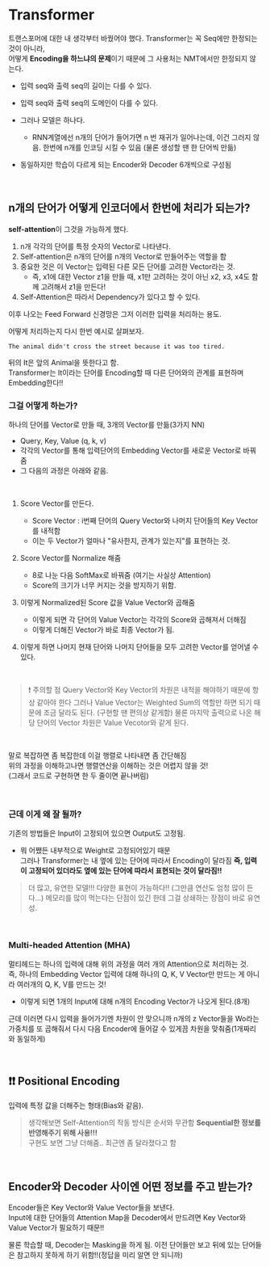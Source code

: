 # Transformer
트랜스포머에 대한 내 생각부터 바꿨어야 했다. Transformer는 꼭 Seq에만 한정되는 것이 아니라,   
어떻게 **Encoding을 하느냐의 문제**이기 때문에 그 사용처는 NMT에서만 한정되지 않는다.  
- 입력 seq와 출력 seq의 길이는 다를 수 있다.  
- 입력 seq와 출력 seq의 도메인이 다를 수 있다.  
- 그러나 모델은 하나다.
    - RNN계열에선 n개의 단어가 들어가면 n 번 재귀가 일어나는데, 이건 그러지 않음. 한번에 n개를 인코딩 시킬 수 있음 (물론 생성할 땐 한 단어씩 만듦)
  
- 동일하지만 학습이 다르게 되는 Encoder와 Decoder 6개씩으로 구성됨

<br>

## n개의 단어가 어떻게 인코더에서 한번에 처리가 되는가?
**self-attention**이 그것을 가능하게 했다.  
1. n개 각각의 단어를 특정 숫자의 Vector로 나타낸다.
2. Self-attention은 n개의 단어를 n개의 Vector로 만들어주는 역할을 함
3. 중요한 것은 이 Vector는 입력된 다른 모든 단어를 고려한 Vector라는 것.  
    - 즉, x1에 대한 Vector z1을 만들 때, x1만 고려하는 것이 아닌 x2, x3, x4도 함께 고려해서 z1을 만든다!
4. Self-Attention은 따라서 Dependency가 있다고 할 수 있다.
  
이후 나오는 Feed Forward 신경망은 그저 이러한 입력을 처리하는 용도.

어떻게 처리하는지 다시 한번 예시로 살펴보자.
```
The animal didn't cross the street because it was too tired.
```
뒤의 It은 앞의 Animal을 뜻한다고 함.   
Transformer는 It이라는 단어를 Encoding할 때 다른 단어와의 관계를 표현하며 Embedding한다!!  

### 그걸 어떻게 하는가?
하나의 단어를 Vector로 만들 때, 3개의 Vector를 만듦(3가지 NN)
- Query, Key, Value (q, k, v) 
- 각각의 Vector를 통해 입력단어의 Embedding Vector를 새로운 Vector로 바꿔줌
- 그 다음의 과정은 아래와 같음.  

<br>

1. Score Vector를 만든다.
    - Score Vector : i번째 단어의 Query Vector와 나머지 단어들의 Key Vector를 내적함
    - 이는 두 Vector가 얼마나 "유사한지, 관계가 있는지"를 표현하는 것.  

2. Score Vector를 Normalize 해줌
    - 8로 나눈 다음 SoftMax로 바꿔줌 (여기는 사실상 Attention)  
    - Score의 크기가 너무 커지는 것을 방지하기 위함.

3. 이렇게 Normalized된 Score 값을 Value Vector와 곱해줌
    - 이렇게 되면 각 단어의 Value Vector는 각각의 Score와 곱해져서 더해짐
    - 이렇게 더해진 Vector가 바로 최종 Vector가 됨.
    
4. 이렇게 하면 나머지 현재 단어와 나머지 단어들을 모두 고려한 Vector를 얻어낼 수 있다.

<br>

> ❗ 주의할 점
> Query Vector와 Key Vector의 차원은 내적을 해야하기 때문에 항상 같아야 한다
> 그러나 Value Vector는 Weighted Sum의 역할만 하면 되기 때문에 조금 달라도 된다. (구현할 땐 편의상 같게함)
> 물론 마지막 출력으로 나온 해당 단어의 Vector 차원은 Value Vecotor와 같게 된다.
  
  <br>

말로 복잡하면 좀 복잡한데 이걸 행렬로 나타내면 좀 간단해짐  
위의 과정을 이해하고나면 행렬연산을 이해하는 것은 어렵지 않을 것!  
(그래서 코드로 구현하면 한 두 줄이면 끝나버림)

<br>

### **근데 이게 왜 잘 될까?**
기존의 방법들은 Input이 고정되어 있으면 Output도 고정됨.  
- 뭐 어쨌든 내부적으로 Weight로 고정되어있기 때문  
그러나 Transformer는 내 옆에 있는 단어에 따라서 Encoding이 달라짐
**즉, 입력이 고정되어 있더라도 옆에 있는 단어에 따라서 표현되는 것이 달라짐!!**
> 더 많고, 유연한 모델!!! 다양한 표현이 가능하다!! (그만큼 연산도 엄청 많이 든다...)
> 메모리를 많이 먹는다는 단점이 있긴 한데 그걸 상쇄하는 장점이 바로 유연성.

<br>

### Multi-headed Attention (MHA)
멀티헤드는 하나의 입력에 대해 위의 과정을 여러 개의 Attention으로 처리하는 것.  
즉, 하나의 Embedding Vector 입력에 대해 하나의 Q, K, V Vector만 만드는 게 아니라 여러개의 Q, K, V를 만드는 것!
- 이렇게 되면 1개의 Input에 대해 n개의 Encoding Vector가 나오게 된다.(8개)  

근데 이러면 다시 입력을 들어가기엔 차원이 안 맞으니까 n개의 z Vector들을 Wo라는 가중치를 또 곱해줘서 다시 다음 Encoder에 들어갈 수 있게끔 차원을 맞춰줌(1개짜리와 동일하게)

<br>

## ❗❗ Positional Encoding
입력에 특정 값을 더해주는 형태(Bias와 같음).  
> 생각해보면 Self-Attention의 작동 방식은 순서와 무관함
> **Sequential한 정보를 반영해주기 위해 사용!!!**  
구현도 보면 그냥 더해줌..  최근엔 좀 달라졌다고 함  

<br>

## Encoder와 Decoder 사이엔 어떤 정보를 주고 받는가?
Encoder들은 Key Vector와 Value Vector들을 보낸다.  
Input에 대한 단어들의 Attention Map을 Decoder에서 만드려면 Key Vector와 Value Vector가 필요하기 때문!!  
  
물론 학습할 때, Decoder는 Masking을 하게 됨. 이전 단어들만 보고 뒤에 있는 단어들은 참고하지 못하게 하기 위함!!(정답을 미리 알면 안 되니까)  
